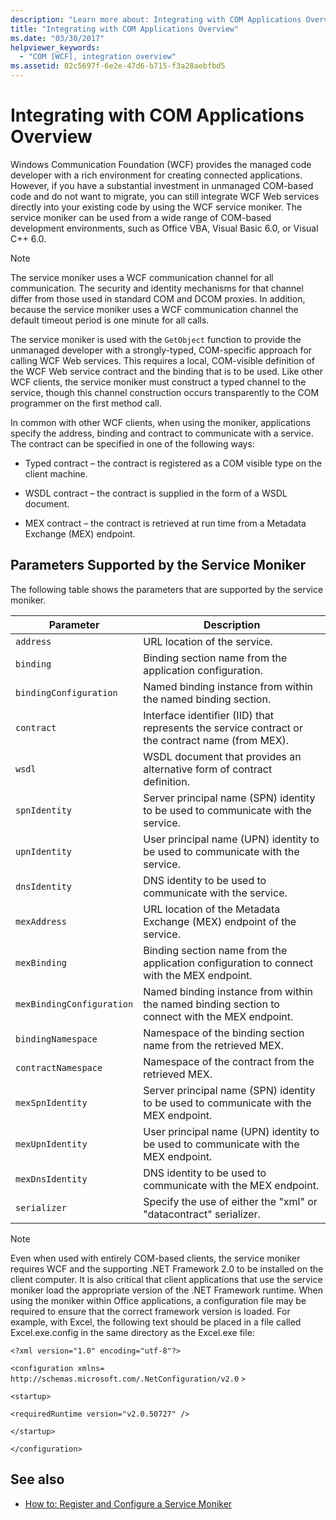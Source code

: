 ```yaml
---
description: "Learn more about: Integrating with COM Applications Overview"
title: "Integrating with COM Applications Overview"
ms.date: "03/30/2017"
helpviewer_keywords:
  - "COM [WCF], integration overview"
ms.assetid: 02c5697f-6e2e-47d6-b715-f3a28aebfbd5
---
```

# Integrating with COM Applications Overview

Windows Communication Foundation (WCF) provides the managed code developer with a rich environment for creating connected applications. However, if you have a substantial investment in unmanaged COM-based code and do not want to migrate, you can still integrate WCF Web services directly into your existing code by using the WCF service moniker. The service moniker can be used from a wide range of COM-based development environments, such as Office VBA, Visual Basic 6.0, or Visual C++ 6.0.

> [!NOTE]
> The service moniker uses a WCF communication channel for all communication. The security and identity mechanisms for that channel differ from those used in standard COM and DCOM proxies. In addition, because the service moniker uses a WCF communication channel the default timeout period is one minute for all calls.

The service moniker is used with the `GetObject` function to provide the unmanaged developer with a strongly-typed, COM-specific approach for calling WCF Web services. This requires a local, COM-visible definition of the WCF Web service contract and the binding that is to be used. Like other WCF clients, the service moniker must construct a typed channel to the service, though this channel construction occurs transparently to the COM programmer on the first method call.

In common with other WCF clients, when using the moniker, applications specify the address, binding and contract to communicate with a service. The contract can be specified in one of the following ways:

- Typed contract – the contract is registered as a COM visible type on the client machine.

- WSDL contract – the contract is supplied in the form of a WSDL document.

- MEX contract – the contract is retrieved at run time from a Metadata Exchange (MEX) endpoint.

## Parameters Supported by the Service Moniker

The following table shows the parameters that are supported by the service moniker.

|Parameter|Description|
|---------------|-----------------|
|`address`|URL location of the service.|
|`binding`|Binding section name from the application configuration.|
|`bindingConfiguration`|Named binding instance from within the named binding section.|
|`contract`|Interface identifier (IID) that represents the service contract or the contract name (from MEX).|
|`wsdl`|WSDL document that provides an alternative form of contract definition.|
|`spnIdentity`|Server principal name (SPN) identity to be used to communicate with the service.|
|`upnIdentity`|User principal name (UPN) identity to be used to communicate with the service.|
|`dnsIdentity`|DNS identity to be used to communicate with the service.|
|`mexAddress`|URL location of the Metadata Exchange (MEX) endpoint of the service.|
|`mexBinding`|Binding section name from the application configuration to connect with the MEX endpoint.|
|`mexBindingConfiguration`|Named binding instance from within the named binding section to connect with the MEX endpoint.|
|`bindingNamespace`|Namespace of the binding section name from the retrieved MEX.|
|`contractNamespace`|Namespace of the contract from the retrieved MEX.|
|`mexSpnIdentity`|Server principal name (SPN) identity to be used to communicate with the MEX endpoint.|
|`mexUpnIdentity`|User principal name (UPN) identity to be used to communicate with the MEX endpoint.|
|`mexDnsIdentity`|DNS identity to be used to communicate with the MEX endpoint.|
|`serializer`|Specify the use of either the "xml" or "datacontract" serializer.|

> [!NOTE]
> Even when used with entirely COM-based clients, the service moniker requires WCF and the supporting .NET Framework 2.0 to be installed on the client computer. It is also critical that client applications that use the service moniker load the appropriate version of the .NET Framework runtime. When using the moniker within Office applications, a configuration file may be required to ensure that the correct framework version is loaded. For example, with Excel, the following text should be placed in a file called Excel.exe.config in the same directory as the Excel.exe file:
>
> `<?xml version="1.0" encoding="utf-8"?>`
>
> `<configuration xmlns=` `http://schemas.microsoft.com/.NetConfiguration/v2.0` `>`
>
> `<startup>`
>
> `<requiredRuntime version="v2.0.50727" />`
>
> `</startup>`
>
> `</configuration>`

## See also

- [How to: Register and Configure a Service Moniker](how-to-register-and-configure-a-service-moniker.md)
